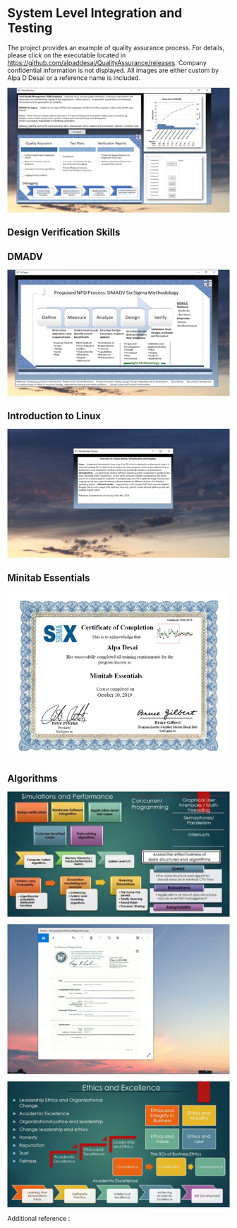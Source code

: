 # System Level Integration and Testing

The project provides an example of quality assurance process. For details, please click on the executable located in 
https://github.com/alpaddesai/QualityAssurance/releases. Company confidential information is not displayed. All images are either custom by Alpa D Desai or a reference name is included. 

![image](QualityAssurance.png)
## Design Verification Skills


## DMADV 
![image](DMDV.png)

## Introduction to Linux
![image](IntroductiontoLinux.png)

## Minitab Essentials
![image](MinitabEssentials.jpg)

## Algorithms
![image](SimulationsPerformanceMetrics.jpg)

![image](USCopyrightCertificate.png)

![image](Ethics.jpg)

Additional reference : 
